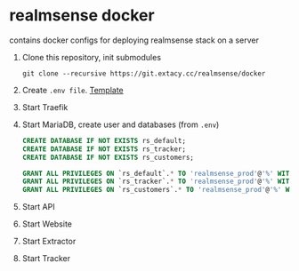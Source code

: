 # realmsense docker

contains docker configs for deploying realmsense stack on a server

1. Clone this repository, init submodules
    ```
    git clone --recursive https://git.extacy.cc/realmsense/docker
    ```

1. Create `.env file`. [Template](https://git.extacy.cc/realmsense/shared/src/branch/master/README.md)

1. Start Traefik

1. Start MariaDB, create user and databases (from `.env`)
    ```sql
    CREATE DATABASE IF NOT EXISTS rs_default;
    CREATE DATABASE IF NOT EXISTS rs_tracker;
    CREATE DATABASE IF NOT EXISTS rs_customers;

    GRANT ALL PRIVILEGES ON `rs_default`.* TO 'realmsense_prod'@'%' WITH GRANT OPTION; 
    GRANT ALL PRIVILEGES ON `rs_tracker`.* TO 'realmsense_prod'@'%' WITH GRANT OPTION; 
    GRANT ALL PRIVILEGES ON `rs_customers`.* TO 'realmsense_prod'@'%' WITH GRANT OPTION; 
    ```

1. Start API

1. Start Website

1. Start Extractor

1. Start Tracker